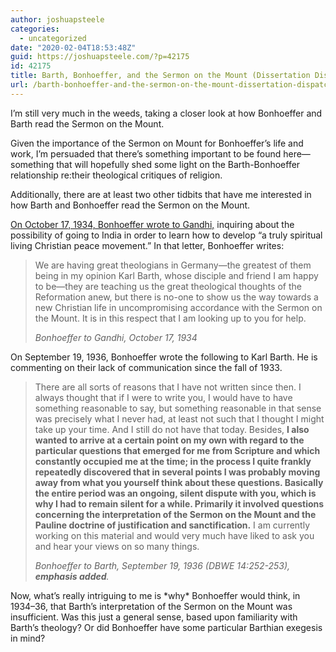 ```yaml
---
author: joshuapsteele
categories:
  - uncategorized
date: "2020-02-04T18:53:48Z"
guid: https://joshuapsteele.com/?p=42175
id: 42175
title: Barth, Bonhoeffer, and the Sermon on the Mount (Dissertation Dispatch 2020-02-04)
url: /barth-bonhoeffer-and-the-sermon-on-the-mount-dissertation-dispatch-2020-02-04/
---
```


I’m still very much in the weeds, taking a closer look at how Bonhoeffer and Barth read the Sermon on the Mount.

Given the importance of the Sermon on Mount for Bonhoeffer’s life and work, I’m persuaded that there’s something important to be found here—something that will hopefully shed some light on the Barth-Bonhoeffer relationship re:their theological critiques of religion.

Additionally, there are at least two other tidbits that have me interested in how Barth and Bonhoeffer read the Sermon on the Mount.

[On October 17, 1934, Bonhoeffer wrote to Gandhi,](https://relevantmagazine.com/culture/read-the-letter-dietrich-bonhoeffer-wrote-to-gandhi/) inquiring about the possibility of going to India in order to learn how to develop “a truly spiritual living Christian peace movement.” In that letter, Bonhoeffer writes:

> We are having great theologians in Germany—the greatest of them being in my opinion Karl Barth, whose disciple and friend I am happy to be—they are teaching us the great theological thoughts of the Reformation anew, but there is no-one to show us the way towards a new Christian life in uncompromising accordance with the Sermon on the Mount. It is in this respect that I am looking up to you for help.
> 
> <cite>Bonhoeffer to Gandhi, October 17, 1934</cite>

On September 19, 1936, Bonhoeffer wrote the following to Karl Barth. He is commenting on their lack of communication since the fall of 1933.

> There are all sorts of reasons that I have not written since then. I always thought that if I were to write you, I would have to have something reasonable to say, but something reasonable in that sense was precisely what I never had, at least not such that I thought I might take up your time. And I still do not have that today. Besides, **I also wanted to arrive at a certain point on my own with regard to the particular questions that emerged for me from Scripture and which constantly occupied me at the time; in the process I quite frankly repeatedly discovered that in several points I was probably moving away from what you yourself think about these questions. Basically the entire period was an ongoing, silent dispute with you, which is why I had to remain silent for a while. Primarily it involved questions concerning the interpretation of the Sermon on the Mount and the Pauline doctrine of justification and sanctification.** I am currently working on this material and would very much have liked to ask you and hear your views on so many things.
> 
> <cite>Bonhoeffer to Barth, September 19, 1936 (DBWE 14:252-253), **emphasis added**.</cite>

Now, what’s really intriguing to me is \*why\* Bonhoeffer would think, in 1934–36, that Barth’s interpretation of the Sermon on the Mount was insufficient. Was this just a general sense, based upon familiarity with Barth’s theology? Or did Bonhoeffer have some particular Barthian exegesis in mind?